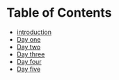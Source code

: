 # Table of Contents

<p>
  <ul>
    <li><a href="index.html"> introduction</a></li>
    <li><a href="day_one.html">Day one</a></li>
    <li><a href="day_two.html">Day two</a></li>
    <li><a href="day_three.html">Day three</a></li>
    <li><a href="day_four.html">Day four</a></li>
    <li><a href="day_five.html">Day five</a></li>
  </ul>
<p>
